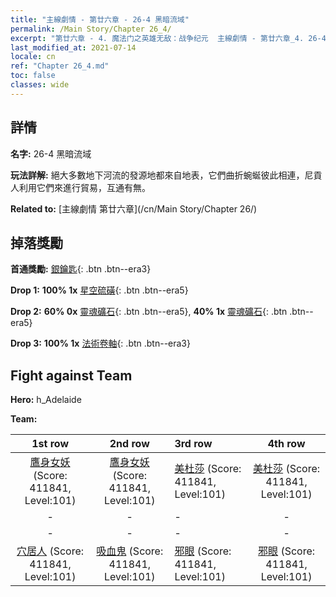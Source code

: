 ```yaml
---
title: "主線劇情 - 第廿六章 - 26-4 黑暗流域"
permalink: /Main Story/Chapter 26_4/
excerpt: "第廿六章 - 4. 魔法门之英雄无敌：战争纪元  主線劇情 - 第廿六章_4. 26-4 黑暗流域"
last_modified_at: 2021-07-14
locale: cn
ref: "Chapter 26_4.md"
toc: false
classes: wide
---
```


## 詳情

 **名字:** 26-4 黑暗流域

 **玩法詳解:** 絕大多數地下河流的發源地都來自地表，它們曲折蜿蜒彼此相連，尼貢人利用它們來進行貿易，互通有無。

 **Related to:** [主線劇情 第廿六章](/cn/Main Story/Chapter 26/)

## 掉落獎勵

 **首通獎勵:** [銀鑰匙](/cn/Items/con_693/){: .btn .btn--era3}

 **Drop 1:** **100% 1x** [星空硫磺](/cn/Items/mat_92/){: .btn .btn--era5}

 **Drop 2:** **60% 0x** [靈魂礦石](/cn/Items/mat_82/){: .btn .btn--era5}, **40% 1x** [靈魂礦石](/cn/Items/mat_82/){: .btn .btn--era5}

 **Drop 3:** **100% 1x** [法術卷軸](/cn/Items/con_694/){: .btn .btn--era3}


## Fight against Team
 **Hero:** h_Adelaide

 **Team:**


  | 1st row | 2nd row | 3rd row | 4th row |
  |:----:|:----:|:----|:----:|
  | [鷹身女妖](/cn/units/Harpy/) (Score: 411841, Level:101)  | [鷹身女妖](/cn/units/Harpy/) (Score: 411841, Level:101)  | [美杜莎](/cn/units/Medusa/) (Score: 411841, Level:101)  | [美杜莎](/cn/units/Medusa/) (Score: 411841, Level:101)  |
  | - | - | - | - |
  | - | - | - | - |
  | [穴居人](/cn/units/Troglodyte/) (Score: 411841, Level:101)  | [吸血鬼](/cn/units/Vampire/) (Score: 411841, Level:101)  | [邪眼](/cn/units/Beholder/) (Score: 411841, Level:101)  | [邪眼](/cn/units/Beholder/) (Score: 411841, Level:101)  |



